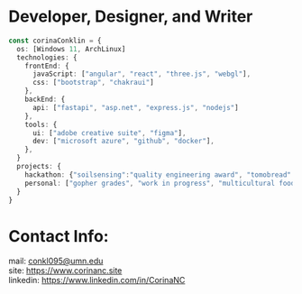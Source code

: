 # Developer, Designer, and Writer
```ts
const corinaConklin = {
  os: [Windows 11, ArchLinux]
  technologies: {
    frontEnd: {
      javaScript: ["angular", "react", "three.js", "webgl"],
      css: ["bootstrap", "chakraui"]
    },
    backEnd: {
      api: ["fastapi", "asp.net", "express.js", "nodejs"]
    },
    tools: {
      ui: ["adobe creative suite", "figma"],
      dev: ["microsoft azure", "github", "docker"],
    },
  }
  projects: {
    hackathon: {"soilsensing":"quality engineering award", "tomobread":"hackers' choice award"},
    personal: ["gopher grades", "work in progress", "multicultural food club"],
  }
}
```
# Contact Info:
mail: conkl095@umn.edu <br />
site: https://www.corinanc.site <br />
linkedin: https://www.linkedin.com/in/CorinaNC <br />
